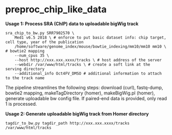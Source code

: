 # preproc_chip_like_data

**Usage 1: Process SRA (ChIP) data to uploadable bigWig track**
```
sra_chip_to_bw.py SRR7902570 \
    Med1 v6.5 2018 \ # enforce to put basic dataset info: chip target, cell type, year of the publication
    /home/software/genome_index/mouse/bowtie_indexing/mm10/mm10 mm10 \ # bowtie2 mapping
    --num_cpus 35 \
    --host http://xxx.xxx.xxxx/tracks \ # host address of the server
    --webdir /var/www/html/tracks \ # create a soft link at the serving directory
    --additional_info Oct4FV_DMSO # additional information to attach to the track name
```
The pipeline streamlines the following steps: download (curl), fastq-dump, bowtie2 mapping, makeTagDirectory (homer), makeBigWig.pl (homer), generate uploadable bw config file. If paired-end data is provided, only read 1 is processed.

**Usage 2: Generate uploadable bigWig track from Homer directory**
```
tagdir_to_bw.py tagdir_path http://xxx.xxx.xxxx/tracks /var/www/html/tracks
```
